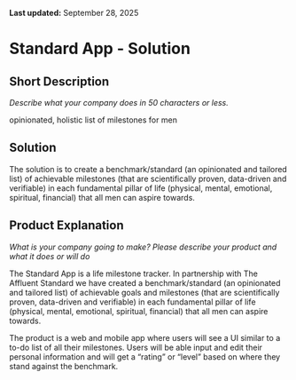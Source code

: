 **Last updated:** September 28, 2025

# Standard App - Solution

## Short Description

*Describe what your company does in 50 characters or less.*

opinionated, holistic list of milestones for men

## Solution

The solution is to create a benchmark/standard (an opinionated and tailored list) of achievable milestones (that are scientifically proven, data-driven and verifiable) in each fundamental pillar of life (physical, mental, emotional, spiritual, financial) that all men can aspire towards.

## Product Explanation

*What is your company going to make? Please describe your product and what it does or will do*

The Standard App is a life milestone tracker. In partnership with The Affluent Standard we have created a benchmark/standard (an opinionated and tailored list) of achievable goals and milestones (that are scientifically proven, data-driven and verifiable) in each fundamental pillar of life (physical, mental, emotional, spiritual, financial) that all men can aspire towards.

The product is a web and mobile app where users will see a UI similar to a to-do list of all their milestones. Users will be able input and edit their personal information and will get a “rating” or “level” based on where they stand against the benchmark.

